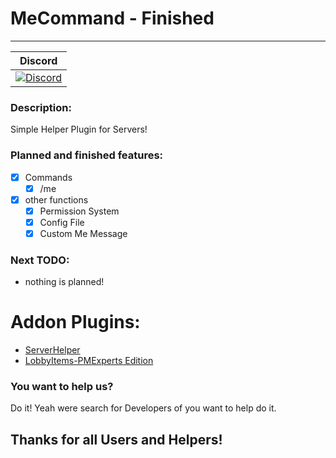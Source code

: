 # MeCommand - Finished
---
| Discord |
| :-----: |
[![Discord](https://img.shields.io/badge/chat-on%20discord-7289da.svg)](https://discord.gg/M7aQfm) |

### Description:
Simple Helper Plugin for Servers!

### Planned and finished features:
- [x] Commands
    - [x] /me
- [x] other functions
    - [x] Permission System
    - [x] Config File
    - [x] Custom Me Message

### Next TODO:
- nothing is planned!

# Addon Plugins:
- [ServerHelper](https://github.com/PMExpertsDE/Server-Helper)
- [LobbyItems-PMExperts Edition](https://github.com/PMExpertsDE/LobbyItems-PMExperts)

### You want to help us?
Do it! Yeah were search for Developers of you want to help do it.

## Thanks for all Users and Helpers!
